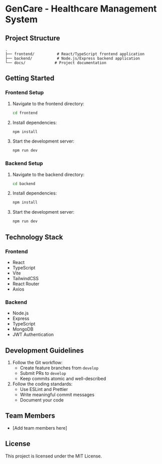 # GenCare - Healthcare Management System

## Project Structure
```
.
├── frontend/          # React/TypeScript frontend application
├── backend/           # Node.js/Express backend application
└── docs/             # Project documentation
```

## Getting Started

### Frontend Setup
1. Navigate to the frontend directory:
   ```bash
   cd frontend
   ```
2. Install dependencies:
   ```bash
   npm install
   ```
3. Start the development server:
   ```bash
   npm run dev
   ```

### Backend Setup
1. Navigate to the backend directory:
   ```bash
   cd backend
   ```
2. Install dependencies:
   ```bash
   npm install
   ```
3. Start the development server:
   ```bash
   npm run dev
   ```

## Technology Stack

### Frontend
- React
- TypeScript
- Vite
- TailwindCSS
- React Router
- Axios

### Backend
- Node.js
- Express
- TypeScript
- MongoDB
- JWT Authentication

## Development Guidelines
1. Follow the Git workflow:
   - Create feature branches from `develop`
   - Submit PRs to `develop`
   - Keep commits atomic and well-described
2. Follow the coding standards:
   - Use ESLint and Prettier
   - Write meaningful commit messages
   - Document your code

## Team Members
- [Add team members here]

## License
This project is licensed under the MIT License. 